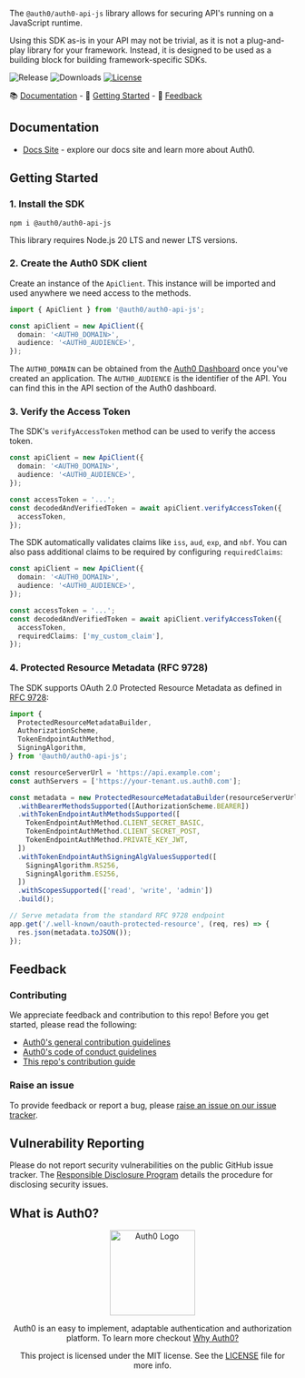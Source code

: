 The `@auth0/auth0-api-js` library allows for securing API's running on a JavaScript runtime.

Using this SDK as-is in your API may not be trivial, as it is not a plug-and-play library for your framework. Instead, it is designed to be used as a building block for building framework-specific SDKs.

![Release](https://img.shields.io/npm/v/@auth0/auth0-api-js)
![Downloads](https://img.shields.io/npm/dw/@auth0/auth0-api-js)
[![License](https://img.shields.io/:license-mit-blue.svg?style=flat)](https://opensource.org/licenses/MIT)

📚 [Documentation](#documentation) - 🚀 [Getting Started](#getting-started) - 💬 [Feedback](#feedback)

## Documentation

- [Docs Site](https://auth0.com/docs) - explore our docs site and learn more about Auth0.

## Getting Started

### 1. Install the SDK

```shell
npm i @auth0/auth0-api-js
```

This library requires Node.js 20 LTS and newer LTS versions.

### 2. Create the Auth0 SDK client

Create an instance of the `ApiClient`. This instance will be imported and used anywhere we need access to the methods.

```ts
import { ApiClient } from '@auth0/auth0-api-js';

const apiClient = new ApiClient({
  domain: '<AUTH0_DOMAIN>',
  audience: '<AUTH0_AUDIENCE>',
});
```

The `AUTH0_DOMAIN` can be obtained from the [Auth0 Dashboard](https://manage.auth0.com) once you've created an application.
The `AUTH0_AUDIENCE` is the identifier of the API. You can find this in the API section of the Auth0 dashboard.

### 3. Verify the Access Token

The SDK's `verifyAccessToken` method can be used to verify the access token.

```ts
const apiClient = new ApiClient({
  domain: '<AUTH0_DOMAIN>',
  audience: '<AUTH0_AUDIENCE>',
});

const accessToken = '...';
const decodedAndVerifiedToken = await apiClient.verifyAccessToken({
  accessToken,
});
```

The SDK automatically validates claims like `iss`, `aud`, `exp`, and `nbf`. You can also pass additional claims to be required by configuring `requiredClaims`:

```ts
const apiClient = new ApiClient({
  domain: '<AUTH0_DOMAIN>',
  audience: '<AUTH0_AUDIENCE>',
});

const accessToken = '...';
const decodedAndVerifiedToken = await apiClient.verifyAccessToken({
  accessToken,
  requiredClaims: ['my_custom_claim'],
});
```

### 4. Protected Resource Metadata (RFC 9728)

The SDK supports OAuth 2.0 Protected Resource Metadata as defined in [RFC 9728](https://datatracker.ietf.org/doc/html/rfc9728):

```ts
import {
  ProtectedResourceMetadataBuilder,
  AuthorizationScheme,
  TokenEndpointAuthMethod,
  SigningAlgorithm,
} from '@auth0/auth0-api-js';

const resourceServerUrl = 'https://api.example.com';
const authServers = ['https://your-tenant.us.auth0.com'];

const metadata = new ProtectedResourceMetadataBuilder(resourceServerUrl, authServers)
  .withBearerMethodsSupported([AuthorizationScheme.BEARER])
  .withTokenEndpointAuthMethodsSupported([
    TokenEndpointAuthMethod.CLIENT_SECRET_BASIC,
    TokenEndpointAuthMethod.CLIENT_SECRET_POST,
    TokenEndpointAuthMethod.PRIVATE_KEY_JWT,
  ])
  .withTokenEndpointAuthSigningAlgValuesSupported([
    SigningAlgorithm.RS256,
    SigningAlgorithm.ES256,
  ])
  .withScopesSupported(['read', 'write', 'admin'])
  .build();

// Serve metadata from the standard RFC 9728 endpoint
app.get('/.well-known/oauth-protected-resource', (req, res) => {
  res.json(metadata.toJSON());
});
```

## Feedback

### Contributing

We appreciate feedback and contribution to this repo! Before you get started, please read the following:

- [Auth0's general contribution guidelines](https://github.com/auth0/open-source-template/blob/master/GENERAL-CONTRIBUTING.md)
- [Auth0's code of conduct guidelines](https://github.com/auth0/open-source-template/blob/master/CODE-OF-CONDUCT.md)
- [This repo's contribution guide](https://github.com/auth0/auth0-auth-js/blob/main/CONTRIBUTING.md)

### Raise an issue

To provide feedback or report a bug, please [raise an issue on our issue tracker](https://github.com/auth0/auth0-auth-js/issues).

## Vulnerability Reporting

Please do not report security vulnerabilities on the public GitHub issue tracker. The [Responsible Disclosure Program](https://auth0.com/responsible-disclosure-policy) details the procedure for disclosing security issues.

## What is Auth0?

<p align="center">
  <picture>
    <source media="(prefers-color-scheme: dark)" srcset="https://cdn.auth0.com/website/sdks/logos/auth0_dark_mode.png" width="150">
    <source media="(prefers-color-scheme: light)" srcset="https://cdn.auth0.com/website/sdks/logos/auth0_light_mode.png" width="150">
    <img alt="Auth0 Logo" src="https://cdn.auth0.com/website/sdks/logos/auth0_light_mode.png" width="150">
  </picture>
</p>
<p align="center">
  Auth0 is an easy to implement, adaptable authentication and authorization platform. To learn more checkout <a href="https://auth0.com/why-auth0">Why Auth0?</a>
</p>
<p align="center">
  This project is licensed under the MIT license. See the <a href="https://github.com/auth0/auth0-auth-js/blob/main/packages/auth0-api-js/LICENSE"> LICENSE</a> file for more info.
</p>
